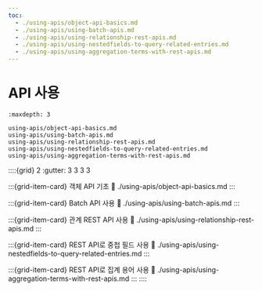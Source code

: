 ```yaml
---
toc:
  - ./using-apis/object-api-basics.md
  - ./using-apis/using-batch-apis.md
  - ./using-apis/using-relationship-rest-apis.md
  - ./using-apis/using-nestedfields-to-query-related-entries.md
  - ./using-apis/using-aggregation-terms-with-rest-apis.md
---
```

# API 사용

```{toctree}
:maxdepth: 3

using-apis/object-api-basics.md
using-apis/using-batch-apis.md
using-apis/using-relationship-rest-apis.md
using-apis/using-nestedfields-to-query-related-entries.md
using-apis/using-aggregation-terms-with-rest-apis.md
```

::::{grid} 2
:gutter: 3 3 3 3

:::{grid-item-card} 객체 API 기초
:link: ./using-apis/object-api-basics.md
:::

:::{grid-item-card} Batch API 사용
:link: ./using-apis/using-batch-apis.md
:::

:::{grid-item-card} 관계 REST API 사용
:link: ./using-apis/using-relationship-rest-apis.md
:::

:::{grid-item-card} REST API로 중첩 필드 사용
:link: ./using-apis/using-nestedfields-to-query-related-entries.md
:::

:::{grid-item-card} REST API로 집계 용어 사용
:link: ./using-apis/using-aggregation-terms-with-rest-apis.md
:::
::::
